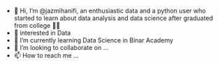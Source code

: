 - 👋 Hi, I’m @jazmihanifi, an enthusiastic data and a python user who started to learn about data analysis and data science after graduated from college 🙋‍♂️
- 👀 interested in Data
- 🌱 I’m currently learning Data Science in Binar Academy
- 💞️ I’m looking to collaborate on ...
- 📫 How to reach me ...

<!---
jazmihanifi/jazmihanifi is a ✨ special ✨ repository because its `README.md` (this file) appears on your GitHub profile.
You can click the Preview link to take a look at your changes.
--->
